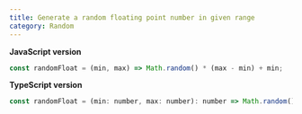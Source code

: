 ```yaml
---
title: Generate a random floating point number in given range
category: Random
---
```


**JavaScript version**

```js
const randomFloat = (min, max) => Math.random() * (max - min) + min;
```

**TypeScript version**

```js
const randomFloat = (min: number, max: number): number => Math.random() * (max - min) + min;
```
